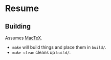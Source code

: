 # Resume

## Building
Assumes [MacTeX](http://www.tug.org/mactex/).
- `make` will build things and place them in `build/`.
- `make clean` cleans up `build/`.

